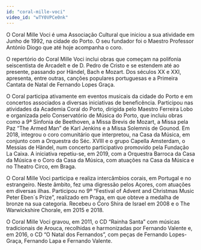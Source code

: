 ```yaml
---
id: "coral-mille-voci"
video_id: "wTY0VPCe0nk"
---
```

O Coral Mille Voci é uma Associação Cultural que iniciou a sua atividade em Junho de 1992, na cidade do Porto. O seu fundador foi o Maestro Professor António Diogo que até hoje acompanha o coro.

O repertório do Coral Mille Voci inclui obras que começam na polifonia seiscentista de Arcadelt e de D. Pedro de Cristo e se estendem até ao presente, passando por Händel, Bach e Mozart. Dos séculos XX e XXI, apresenta, entre outras, canções populares portuguesas e a Primeira Cantata de Natal de Fernando Lopes Graça.

O Coral participa ativamente em eventos musicais da cidade do Porto e em concertos associados a diversas iniciativas de beneficência. Participou nas atividades da Academia Coral do Porto, dirigida pelo Maestro Ferreira Lobo e organizada pelo Conservatório de Música do Porto, que incluiu obras como a 9ª Sinfonia de Beethoven, a Missa Brevis de Mozart, a Missa pela Paz “The Armed Man” de Karl Jenkins e a Missa Solemnis de Gounod. Em 2018, integrou o coro comunitário que interpretou, na Casa da Música, em conjunto com a Orquestra do Séc. XVIII e o grupo Capella Amsterdam, o Messias de Händel, num concerto participativo promovido pela Fundação La Caixa. A iniciativa repetiu-se, em 2019, com a Orquestra Barroca da Casa da Música e o Coro da Casa da Música, com atuações na Casa da Música e no Theatro Circo, em Braga.

O Coral Mille Voci participa e realiza intercâmbios corais, em Portugal e no estrangeiro. Neste âmbito, fez uma digressão pelos Açores, com atuações em diversas ilhas. Participou no 9º “Festival of Advent and Christmas Music Peter Eben´s Prize”, realizado em Praga, em que obteve a medalha de bronze na sua categoria. Recebeu o Coro Shira de Israel em 2008 e o The Warwickshire Chorale, em 2015 e 2018.

O Coral Mille Voci gravou, em 2011, o CD “Rainha Santa” com músicas tradicionais de Arouca, recolhidas e harmonizadas por Fernando Valente e, em 2016, o CD “O Natal dos Fernandos”, com peças de Fernando Lopes-Graça, Fernando Lapa e Fernando Valente.
